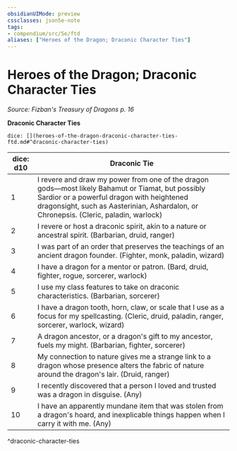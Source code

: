 ```yaml
---
obsidianUIMode: preview
cssclasses: json5e-note
tags:
- compendium/src/5e/ftd
aliases: ["Heroes of the Dragon; Draconic Character Ties"]
---
```

# Heroes of the Dragon; Draconic Character Ties
*Source: Fizban's Treasury of Dragons p. 16* 

**Draconic Character Ties**

`dice: [](heroes-of-the-dragon-draconic-character-ties-ftd.md#^draconic-character-ties)`

| dice: d10 | Draconic Tie |
|-----------|--------------|
| 1 | I revere and draw my power from one of the dragon gods—most likely Bahamut or Tiamat, but possibly Sardior or a powerful dragon with heightened dragonsight, such as Aasterinian, Ashardalon, or Chronepsis. (Cleric, paladin, warlock) |
| 2 | I revere or host a draconic spirit, akin to a nature or ancestral spirit. (Barbarian, druid, ranger) |
| 3 | I was part of an order that preserves the teachings of an ancient dragon founder. (Fighter, monk, paladin, wizard) |
| 4 | I have a dragon for a mentor or patron. (Bard, druid, fighter, rogue, sorcerer, warlock) |
| 5 | I use my class features to take on draconic characteristics. (Barbarian, sorcerer) |
| 6 | I have a dragon tooth, horn, claw, or scale that I use as a focus for my spellcasting. (Cleric, druid, paladin, ranger, sorcerer, warlock, wizard) |
| 7 | A dragon ancestor, or a dragon's gift to my ancestor, fuels my might. (Barbarian, fighter, sorcerer) |
| 8 | My connection to nature gives me a strange link to a dragon whose presence alters the fabric of nature around the dragon's lair. (Druid, ranger) |
| 9 | I recently discovered that a person I loved and trusted was a dragon in disguise. (Any) |
| 10 | I have an apparently mundane item that was stolen from a dragon's hoard, and inexplicable things happen when I carry it with me. (Any) |
^draconic-character-ties